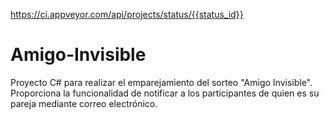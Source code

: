 https://ci.appveyor.com/api/projects/status/{{status_id}}

# Amigo-Invisible
Proyecto C# para realizar el emparejamiento del sorteo "Amigo Invisible". Proporciona la funcionalidad de notificar a los participantes de quien es su pareja mediante correo electrónico.
